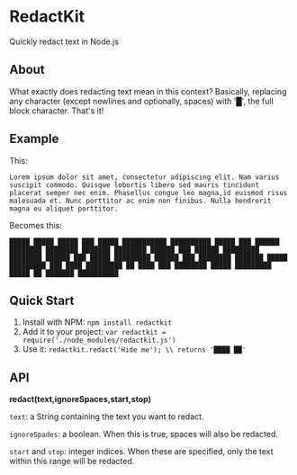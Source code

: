 # RedactKit
Quickly redact text in Node.js
## About
What exactly does redacting text mean in this context? Basically, replacing any character (except newlines and optionally, spaces) with '&#9608;', the full block character. That's it!

## Example

This:

`Lorem ipsum dolor sit amet, consectetur adipiscing elit. Nam
varius suscipit commodo. Quisque lobortis libero sed mauris tincidunt
placerat semper nec enim. Phasellus congue leo magna,id
euismod risus malesuada et. Nunc porttitor ac enim non finibus.
Nulla hendrerit magna eu aliquet porttitor.`

Becomes this:

`█████ █████ █████ ███ █████ ███████████ ██████████ █████ ███
██████ ████████ ████████ ███████ ████████ ██████ ███ ██████ █████████
████████ ██████ ███ █████ █████████ ██████ ███ ████████
███████ █████ █████████ ███ ████ █████████ ██ ████ ███ ████████
█████ █████████ █████ ██ ███████ ██████████`

## Quick Start

1. Install with NPM: `npm install redactkit`
2. Add it to your project: `var redactkit = require('./node_modules/redactkit.js')`
3. Use it: `redactkit.redact('Hide me'); \\ returns '████ ██'`

## API

**redact(text,ignoreSpaces,start,stop)**

`text`: a String containing the text you want to redact.

`ignoreSpades`: a boolean. When this is true, spaces will also be redacted.

`start` and `stop`: integer indices. When these are specified, only the text within this range will be redacted.
